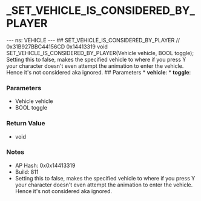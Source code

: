 # _SET_VEHICLE_IS_CONSIDERED_BY_PLAYER

--- ns: VEHICLE --- ## SET_VEHICLE_IS_CONSIDERED_BY_PLAYER  // 0x31B927BBC44156CD 0x14413319 void SET_VEHICLE_IS_CONSIDERED_BY_PLAYER(Vehicle vehicle, BOOL toggle);  Setting this to false, makes the specified vehicle to where if you press Y your character doesn't even attempt the animation to enter the vehicle. Hence it's not considered aka ignored.  ## Parameters * **vehicle**: * **toggle**:

### Parameters
* Vehicle vehicle
* BOOL toggle

### Return Value
* void

### Notes
* AP Hash: 0x0x14413319
* Build: 811
* Setting this to false, makes the specified vehicle to where if you press Y your character doesn't even attempt the animation to enter the vehicle. Hence it's not considered aka ignored.

